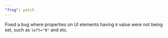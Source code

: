 ```yaml
---
"frog": patch
---
```


Fixed a bug where properties on UI elements having `0` value were not being set, such as `left="0"` and etc.
